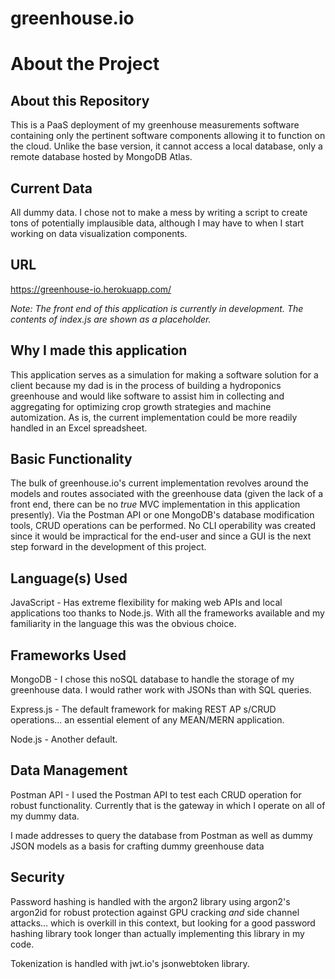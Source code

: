 # greenhouse.io

# About the Project

## About this Repository
This is a PaaS deployment of my greenhouse measurements software containing only the pertinent software components allowing it to function on the cloud.  Unlike the base version, it cannot access a local database, only a remote database hosted by MongoDB Atlas.

## Current Data
All dummy data.  I chose not to make a mess by writing a script to create tons of potentially implausible data, although I may have to when I start working on data visualization components.

## URL
https://greenhouse-io.herokuapp.com/

*Note: The front end of this application is currently in development.  The contents of index.js are shown as a placeholder.*

## Why I made this application
This application serves as a simulation for making a software solution for a client because my dad is in the process of building a hydroponics greenhouse and would like software to assist him in collecting and aggregating for optimizing crop growth strategies and machine automization.  As is, the current implementation could be more readily handled in an Excel spreadsheet.

## Basic Functionality 
The bulk of greenhouse.io's current implementation revolves around the models and routes associated with the greenhouse data (given the lack of a front end, there can be no *true* MVC implementation in this application presently).  Via the Postman API or one MongoDB's database modification tools, CRUD operations can be performed.  No CLI operability was created since it would be impractical for the end-user and since a GUI is the next step forward in the development of this project.

## Language(s) Used
JavaScript - Has extreme flexibility for making web APIs and local applications too thanks to Node.js.  With all the frameworks available and my familiarity in the language this was the obvious choice.

## Frameworks Used
MongoDB - I chose this noSQL database to handle the storage of my greenhouse data.  I would rather work with JSONs than with SQL queries.

Express.js - The default framework for making REST AP s/CRUD operations... an essential element of any MEAN/MERN application.

Node.js - Another default.

## Data Management
Postman API - I used the Postman API to test each CRUD operation for robust functionality.  Currently that is the gateway in which I operate on all of my dummy data.

I made addresses to query the database from Postman as well as dummy JSON models as a basis for crafting dummy greenhouse data

## Security
Password hashing is handled with the argon2 library using argon2's argon2id for robust protection against GPU cracking *and* side channel attacks... which is overkill in this context, but looking for a good password hashing library took longer than actually implementing this library in my code.

Tokenization is handled with  jwt.io's jsonwebtoken library.

